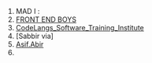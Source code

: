 1. MAD I : [](https://www.youtube.com/@madi6496)
2. [ FRONT END BOYS ](https://www.youtube.com/@boy.frontend/videos)
3. [ CodeLangs_Software_Training_Institute ](https://www.youtube.com/@codelangs/playlists)
4. [Sabbir via]
5. [Asif.Abir](https://www.youtube.com/watch?v=x5o6hDuP9Io&list=PLiMT9Z_PoSJ35FnQT2fzjzpQtuq9F1_c1)
6. 